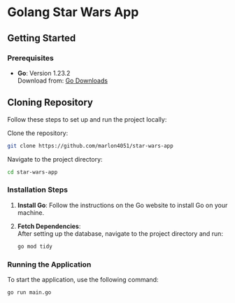 # Golang Star Wars App

## Getting Started

### Prerequisites

- **Go**: Version 1.23.2  
  Download from: [Go Downloads](https://go.dev/dl/)

## Cloning Repository
Follow these steps to set up and run the project locally:

Clone the repository:

```sh
git clone https://github.com/marlon4051/star-wars-app
```
Navigate to the project directory:
```sh
cd star-wars-app
```

### Installation Steps

1. **Install Go**: Follow the instructions on the Go website to install Go on your machine.

4. **Fetch Dependencies**:  
    After setting up the database, navigate to the project directory and run:
   ```sh
   go mod tidy
   ```

### Running the Application
To start the application, use the following command:

```sh
go run main.go
```
